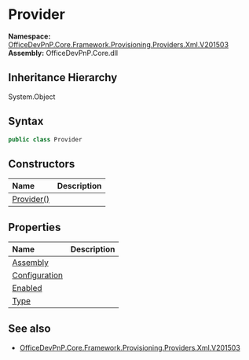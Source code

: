 # Provider
  

**Namespace:** [OfficeDevPnP.Core.Framework.Provisioning.Providers.Xml.V201503](OfficeDevPnP.Core.Framework.Provisioning.Providers.Xml.V201503.md)  
**Assembly:** OfficeDevPnP.Core.dll  
## Inheritance Hierarchy
System.Object  

## Syntax
```C#
public class Provider
```
## Constructors
|**Name**|**Description**|
|:-----|:-----|
| [Provider()](OfficeDevPnP.Core.Framework.Provisioning.Providers.Xml.V201503.Provider.ctor1.md) | 
## Properties
|**Name**|**Description**|
|:-----|:-----|
| [Assembly](OfficeDevPnP.Core.Framework.Provisioning.Providers.Xml.V201503.Provider.Assembly.md) | 
| [Configuration](OfficeDevPnP.Core.Framework.Provisioning.Providers.Xml.V201503.Provider.Configuration.md) | 
| [Enabled](OfficeDevPnP.Core.Framework.Provisioning.Providers.Xml.V201503.Provider.Enabled.md) | 
| [Type](OfficeDevPnP.Core.Framework.Provisioning.Providers.Xml.V201503.Provider.Type.md) | 
## See also
- [OfficeDevPnP.Core.Framework.Provisioning.Providers.Xml.V201503](OfficeDevPnP.Core.Framework.Provisioning.Providers.Xml.V201503.md)
